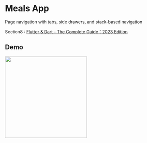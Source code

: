 # Meals App

Page navigation with tabs, side drawers, and stack-based navigation

Section8 : [Flutter & Dart - The Complete Guide：2023 Edition](https://www.udemy.com/course/learn-flutter-dart-to-build-ios-android-apps/)

## Demo
<img src="Meals.gif" width="270" />
